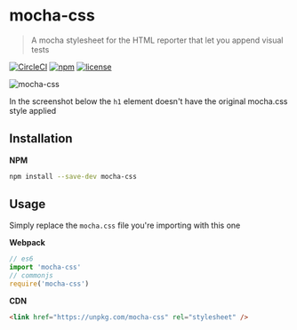 # mocha-css

> A mocha stylesheet for the HTML reporter that let you append visual tests

[![CircleCI](https://circleci.com/gh/posva/mocha-css/tree/master.svg?style=shield)](https://circleci.com/gh/posva/mocha-css) [![npm][npm-image]][npm-url] [![license][license-image]][license-url]

![mocha-css](https://cloud.githubusercontent.com/assets/664177/20640621/7cc2fa32-b3e3-11e6-8db0-f927e67a2584.png)

In the screenshot below the `h1` element doesn't have the original mocha.css
style applied

## Installation

**NPM**

``` sh
npm install --save-dev mocha-css
```

## Usage

Simply replace the `mocha.css` file you're importing with this one

**Webpack**

``` js
// es6
import 'mocha-css'
// commonjs
require('mocha-css')
```

**CDN**

``` html
<link href="https://unpkg.com/mocha-css" rel="stylesheet" />
```

[license-image]: https://img.shields.io/npm/l/normalize.css.svg?style=flat-square
[license-url]: LICENSE.md
[npm-image]: https://img.shields.io/npm/v/mocha-css.svg?style=flat-square
[npm-url]: https://www.npmjs.com/package/mocha-css
